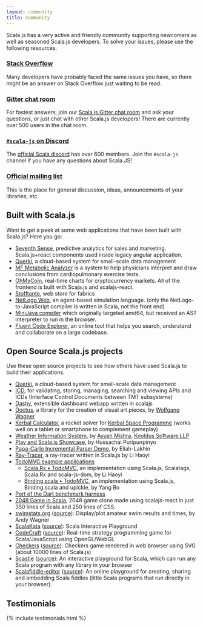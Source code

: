 ```yaml
---
layout: community
title: Community
---
```


Scala.js has a very active and friendly community supporting newcomers as well as seasoned Scala.js developers. To solve
your issues, please use the following resources.

### [Stack Overflow](http://stackoverflow.com/questions/tagged/scala.js)

Many developers have probably faced the same issues you have, so there might be an answer on Stack Overflow just
waiting to be read.

### [Gitter chat room](https://gitter.im/scala-js/scala-js)

For fastest answers, join our [Scala.js Gitter chat room](https://gitter.im/scala-js/scala-js) and ask your questions,
or just chat with other Scala.js developers! There are currently over 500 users in the chat room.

### [`#scala-js` on Discord](https://discord.com/invite/scala)

The [official Scala discord](https://discord.com/invite/scala) has over 600 members.
Join the `#scala-js` channel if you have any questions about Scala.JS!

### [Official mailing list](https://groups.google.com/forum/?fromgroups#!forum/scala-js)

This is the place for general discussion, ideas, announcements of your libraries, etc.

## Built with Scala.js

Want to get a peek at some web applications that have been built with Scala.js?
Here you go:

- [Seventh Sense](https://7thsense.io), predictive analytics for sales and marketing. Scala.js+react components used inside legacy angular application.
- [Querki](https://www.querki.net/help/#Learning-Querki), a cloud-based system for small-scale data management
- [MF Metabolic Analyzer](https://www.metabolicanalyzer.com) is a system to help physicians interpret and draw conclusions from cardiopulmonary exercise tests.
- [OhMyCoin](http://ohmyco.in/charts/), real-time charts for cryptocurrency markets. All of the frontend is built with Scaja.js and scalajs-react.
- [Stofftante](https://www.stofftante.ch), web store for fabrics
- [NetLogo Web](http://netlogoweb.org/launch), an agent-based simulation language. (only the NetLogo-to-JavaScript compiler is
  written in Scala, not the front end)
- [MiniJava compiler](http://oxnrtr.de/mj) which originally targeted amd64, but received an AST interpreter to run in the browser.
- [Fluent Code Explorer](http://www.fluentcode.com/), an online tool that helps you search, understand and collaborate on a large codebase.

## Open Source Scala.js projects

Use these open source projects to see how others have used Scala.js to build their applications.

- [Querki](https://github.com/jducoeur/Querki), a cloud-based system for small-scale data management
- [ICD](https://github.com/tmtsoftware/icd), for validating, storing, managing, searching and viewing APIs and ICDs (Interface Control Documents between TMT subsystems)
- [Dashy](https://github.com/oomagnitude/dashy), extensible dashboard webapp written in scalajs
- [Doctus](http://entelijan.net/art/doctus/), a library for the creation of visual art pieces, by
  [Wolfgang Wagner](http://entelijan.net/)
- [Kerbal Calculator](http://fommil.github.io/kerbal/), a rocket solver for [Kerbal Space Programme](https://kerbalspaceprogram.com/en/) (works well on a tablet or smartphone to complement gameplay)
- [Weather Information System](https://github.com/knoldus/ScalaJs_Weather_Report), by [Ayush Mishra](https://www.linkedin.com/pub/ayush-mishra/23/87b/a27), [Knoldus Software LLP](http://www.knoldus.com/home.knol)
- [Play and Scala.js Showcase](https://github.com/hussachai/play-scalajs-showcase), by Hussachai Puripunpinyo
- [Papa-Carlo Incremental Parser Demo](http://lakhin.com/projects/papa-carlo/demo/), by Eliah-Lakhin
- [Ray-Tracer](http://lihaoyi.github.io/workbench-example-app/raytracer.html), a ray-tracer written in Scala.js by Li Haoyi
- [TodoMVC example applications](http://todomvc.com/)
  - [Scala.Rx • TodoMVC](http://lihaoyi.github.io/workbench-example-app/todo.html), an implementation using Scala.js, Scalatags, Scala.Rx and scala-js-dom, by Li Haoyi
  - [Binding.scala • TodoMVC](http://todomvc.com/examples/binding-scala/), an implementation using Scala.js, Binding.scala and upickle, by Yang Bo
- [Port of the Dart benchmark harness](https://github.com/sjrd/scalajs-benchmarks)
- [2048 Game in Scala](https://github.com/fijolekProjects/scalajs-react-2048), 2048 game clone made using scalajs-react in just 350 lines of Scala and 250 lines of CSS.
- [swimstats.org](http://www.swimstats.org/) ([source](https://github.com/andywag/swim_web)): Display/plot amateur swim results and times, by Andy Wagner
- [ScalaKata](http://scalakata.com) ([source](https://github.com/MasseGuillaume/ScalaKata2)): Scala Interactive Playground
- [CodeCraft](http://www.codecraftgame.org/) ([source](https://github.com/cswinter/CodeCraftGame)): Real-time strategy programming game for Scala/JavaScript using OpenGL/WebGL
- [Checkers](http://kschuetz.github.io/checkers/) ([source](https://github.com/kschuetz/checkers)): Checkers game rendered in web browser using SVG (about 10000 lines of Scala.js)
- [Scastie](https://scastie.scala-lang.org) ([source](https://github.com/scalacenter/scastie)): An interactive playground for Scala, which can run any Scala program with any library in your browser
- [Scalafiddle-editor](https://scalafiddle.io) ([source](https://github.com/scalafiddle/scalafiddle-editor)): An online playground for creating, sharing and embedding Scala fiddles (little Scala programs that run directly in your browser).

## Testimonials

{% include testimonials.html %}
